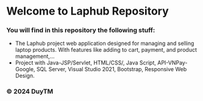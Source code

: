 # Welcome to Laphub Repository
### You will find in this repository the following stuff:
* The Laphub project web application designed for managing and selling laptop products.
 With features like adding to cart, payment, and product management,...
* Project with Java-JSP/Servlet, HTML/CSS/, Java Script, API-VNPay-Google,
 SQL Server, Visual Studio 2021, Bootstrap, Responsive Web Design.


### © 2024 DuyTM